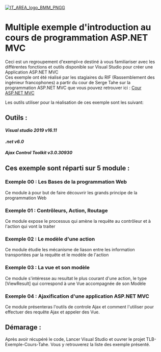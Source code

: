 [![IT_AREA_logo_BMM_PNGG](https://user-images.githubusercontent.com/107033711/174778898-9c44aaee-eb70-4d38-b4b0-93c851e09c82.png)](https://sites.google.com/view/it-area/accueil)
# Multiple exemple d'introduction au cours de programmation ASP.NET MVC

Ceci est un regroupement d'exempl<e destiné à vous familiariser avec les différentes fonctions et outils disponible sur Visual Studio pour créer une Application ASP.NET MVC  
Ces exemple ont été réalisé par les stagiaires du RIF (Rassemblement des ingénieur francophones) a partir du cour de Serge Tahe sur la programmation ASP.NET MVC que vous pouvez retrouver ici : [Cour ASP.NET MVC](https://sergetahe.com/cours-tutoriels-de-programmation/cours-tutoriel-asp-net-mvc-par-lexemple/)  

Les outils utiliser pour la réalisation de ces exemple sont les suivant:

## Outils :
#### _Visual studio 2019 v16.11_
#### _.net v6.0_
#### _Ajax Control Toolkit v3.0.30930_



## Ces exemple sont réparti sur 5 module :
### Exemple 00 : Les Bases de la programmation Web
Ce module à pour but de faire découvrir les grands principe de la programmation Web
### Exemple 01 : Contrôleurs, Action, Routage
Ce module expose le processus qui amène la requête au contrôleur et à l'action qui vont la traiter
### Exemple 02 : Le modèle d'une action
Ce module étudie les mécanisme de liason entre les information transportées par la requête et le modèle de l'action
### Exemple 03 : La vue et son modèle
Ce module s'intéresse au resultat le plus courant d'une action, le type [ViewResult] qui correspond à une Vue accompagnée de son Modèle
### Exemple 04 : Ajaxification d'une application ASP.NET MVC
Ce module présenteras l'outils de controle Ajax et comment l'utiliser pour effectuer des requête Ajax et appeler des Vue.

## Démarage :
Après avoir récupéré le code,
Lancer Visual Studio et ouvrer le projet TLB-Exemple-Cours-Tahe. Vous y retrouverez la liste des exemple présenté.
